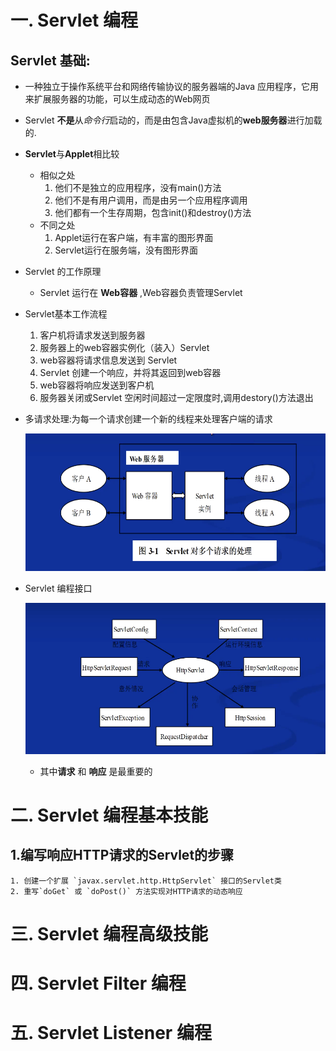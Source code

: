# 一. Servlet 编程
## Servlet 基础:

* 一种独立于操作系统平台和网络传输协议的服务器端的Java 应用程序，它用来扩展服务器的功能，可以生成动态的Web网页
* Servlet **不是**从*命令行*启动的，而是由包含Java虚拟机的**web服务器**进行加载的.
* **Servlet**与**Applet**相比较
	* 相似之处
		1. 他们不是独立的应用程序，没有main()方法
		2. 他们不是有用户调用，而是由另一个应用程序调用
		3. 他们都有一个生存周期，包含init()和destroy()方法
	* 不同之处
		1. Applet运行在客户端，有丰富的图形界面
		2. Servlet运行在服务端，没有图形界面

* Servlet 的工作原理
	* Servlet 运行在 **Web容器** ,Web容器负责管理Servlet

* Servlet基本工作流程
	1. 客户机将请求发送到服务器
	2. 服务器上的web容器实例化（装入）Servlet
	3. web容器将请求信息发送到 Servlet
	4. Servlet 创建一个响应，并将其返回到web容器
	5. web容器将响应发送到客户机
	6. 服务器关闭或Servlet 空闲时间超过一定限度时,调用destory()方法退出
* 多请求处理:为每一个请求创建一个新的线程来处理客户端的请求

	![web访问](picture/1.1_1.png "opt title")

* Servlet 编程接口

	![Servlet 编程接口](picture/1.1_2.png "opt title")

	* 其中**请求** 和 **响应** 是最重要的

# 二. Servlet 编程基本技能
## 1.编写响应HTTP请求的Servlet的步骤
	1. 创建一个扩展 `javax.servlet.http.HttpServlet` 接口的Servlet类
	2. 重写`doGet` 或 `doPost()` 方法实现对HTTP请求的动态响应

# 三. Servlet 编程高级技能

# 四. Servlet Filter 编程 

# 五. Servlet Listener 编程

